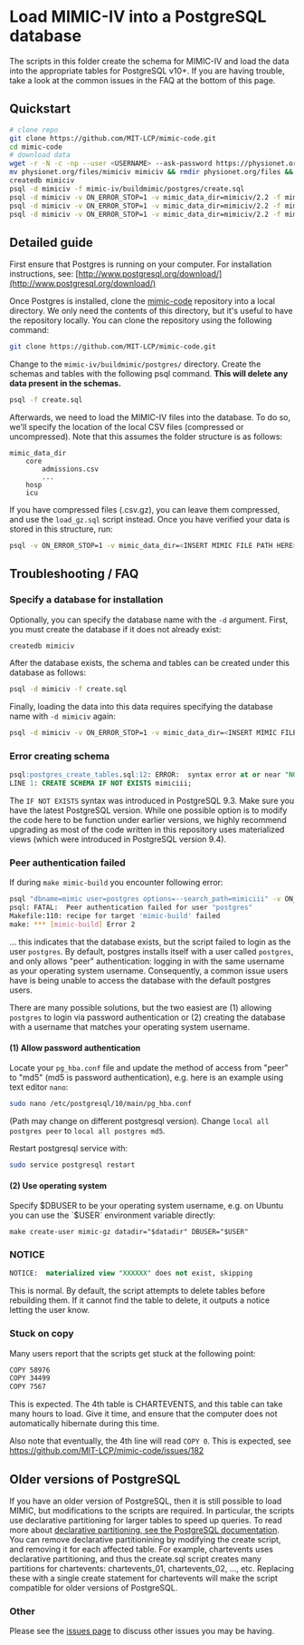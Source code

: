 # Load MIMIC-IV into a PostgreSQL database

The scripts in this folder create the schema for MIMIC-IV and load the data into the appropriate tables for PostgreSQL v10+.
If you are having trouble, take a look at the common issues in the FAQ at the bottom of this page.

<!-- 
* You can follow the tutorial to run each file individually. Windows users can follow along [here](https://mimic.physionet.org/tutorials/install-mimic-locally-windows/), while *nix/Mac OS X users can follow along [here](https://mimic.physionet.org/tutorials/install-mimic-locally-ubuntu/)

If following the tutorials, be sure to download the scripts locally and the MIMIC-III files locally. If you choose the makefile approach, see the below section.

-->

## Quickstart

```sh
# clone repo
git clone https://github.com/MIT-LCP/mimic-code.git
cd mimic-code
# download data
wget -r -N -c -np --user <USERNAME> --ask-password https://physionet.org/files/mimiciv/2.2/
mv physionet.org/files/mimiciv mimiciv && rmdir physionet.org/files && rm physionet.org/robots.txt && rmdir physionet.org
createdb mimiciv
psql -d mimiciv -f mimic-iv/buildmimic/postgres/create.sql
psql -d mimiciv -v ON_ERROR_STOP=1 -v mimic_data_dir=mimiciv/2.2 -f mimic-iv/buildmimic/postgres/load_gz.sql
psql -d mimiciv -v ON_ERROR_STOP=1 -v mimic_data_dir=mimiciv/2.2 -f mimic-iv/buildmimic/postgres/constraint.sql
psql -d mimiciv -v ON_ERROR_STOP=1 -v mimic_data_dir=mimiciv/2.2 -f mimic-iv/buildmimic/postgres/index.sql
```

## Detailed guide

First ensure that Postgres is running on your computer. For installation instructions, see: [http://www.postgresql.org/download/](http://www.postgresql.org/download/)

Once Postgres is installed, clone the [mimic-code](https://github.com/MIT-LCP/mimic-code) repository into a local directory. We only need the contents of this directory, but it's useful to have the repository locally. You can clone the repository using the following command:

``` bash
git clone https://github.com/MIT-LCP/mimic-code.git
```

Change to the `mimic-iv/buildmimic/postgres/` directory. Create the schemas and tables with the following psql command. **This will delete any data present in the schemas.**

```sh
psql -f create.sql
```

Afterwards, we need to load the MIMIC-IV files into the database. To do so, we'll specify the location of the local CSV files (compressed or uncompressed).
Note that this assumes the folder structure is as follows:

```
mimic_data_dir
    core
        admissions.csv
        ...
    hosp
    icu
```

If you have compressed files (.csv.gz), you can leave them compressed, and use the `load_gz.sql` script instead.
Once you have verified your data is stored in this structure, run:

```sh
psql -v ON_ERROR_STOP=1 -v mimic_data_dir=<INSERT MIMIC FILE PATH HERE> -f load.sql
```


## Troubleshooting / FAQ

### Specify a database for installation

Optionally, you can specify the database name with the `-d` argument. First, you must create the database if it does not already exist:

```sh
createdb mimiciv
```

After the database exists, the schema and tables can be created under this database as follows:

```sh
psql -d mimiciv -f create.sql
```

Finally, loading the data into this data requires specifying the database name with `-d mimiciv` again:

```sh
psql -d mimiciv -v ON_ERROR_STOP=1 -v mimic_data_dir=<INSERT MIMIC FILE PATH HERE> -f load.sql
```

### Error creating schema

```sql
psql:postgres_create_tables.sql:12: ERROR:  syntax error at or near "NOT"
LINE 1: CREATE SCHEMA IF NOT EXISTS mimiciii;
```

The `IF NOT EXISTS` syntax was introduced in PostgreSQL 9.3. Make sure you have the latest PostgreSQL version. While one possible option is to modify the code here to be function under earlier versions, we highly recommend upgrading as most of the code written in this repository uses materialized views (which were introduced in PostgreSQL version 9.4).

### Peer authentication failed

If during `make mimic-build` you encounter following error:

```bash
psql "dbname=mimic user=postgres options=--search_path=mimiciii" -v ON_ERROR_STOP=1 -f postgres_create_tables$(psql --version | perl -lne 'print "_pg10" if / 10.\d+/').sql
psql: FATAL:  Peer authentication failed for user "postgres"
Makefile:110: recipe for target 'mimic-build' failed
make: *** [mimic-build] Error 2
```

... this indicates that the database exists, but the script failed to login as the user `postgres`. By default, postgres installs itself with a user called `postgres`, and only allows "peer" authentication: logging in with the same username as your operating system username. Consequently, a common issue users have is being unable to access the database with the default postgres users.

There are many possible solutions, but the two easiest are (1) allowing `postgres` to login via password authentication or (2) creating the database with a username that matches your operating system username.

#### (1) Allow password authentication

Locate your `pg_hba.conf` file and update the method of access from "peer" to "md5" (md5 is password authentication), e.g. here is an example using text editor `nano`:

```bash
sudo nano /etc/postgresql/10/main/pg_hba.conf
``` 

(Path may change on different postgresql version). Change `local all postgres peer` to `local all postgres md5`.

Restart postgresql service with:

```bash 
sudo service postgresql restart
```

#### (2) Use operating system

Specify $DBUSER to be your operating system username, e.g. on Ubuntu you can use the `$USER` environment variable directly:

`make create-user mimic-gz datadir="$datadir" DBUSER="$USER"`

### NOTICE

```sql
NOTICE:  materialized view "XXXXXX" does not exist, skipping
```

This is normal. By default, the script attempts to delete tables before rebuilding them. If it cannot find the table to delete, it outputs a notice letting the user know.

### Stuck on copy

Many users report that the scripts get stuck at the following point:

```sh
COPY 58976
COPY 34499
COPY 7567
```

This is expected. The 4th table is CHARTEVENTS, and this table can take many hours to load. Give it time, and ensure that the computer does not automatically hibernate during this time.

Also note that eventually, the 4th line will read `COPY 0`. This is expected, see https://github.com/MIT-LCP/mimic-code/issues/182

## Older versions of PostgreSQL

If you have an older version of PostgreSQL, then it is still possible to load MIMIC, but modifications to the scripts are required. In particular, the scripts use declarative partitioning for larger tables to speed up queries. To read more about [declarative partitioning, see the PostgreSQL documentation](https://www.postgresql.org/docs/10/static/ddl-partitioning.html#DDL-PARTITIONING-DECLARATIVE). You can remove declarative partitionining by modifying the create script, and removing it for each affected table. For example, chartevents uses declarative partitioning, and thus the create.sql script creates many partitions for chartevents: chartevents_01, chartevents_02, ..., etc. Replacing these with a single create statement for chartevents will make the script compatible for older versions of PostgreSQL.

### Other

Please see the [issues page](https://github.com/MIT-LCP/mimic-iv/issues) to discuss other issues you may be having.
